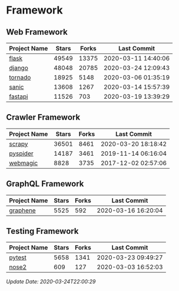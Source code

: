 # Framework

## Web Framework

| Project Name | Stars | Forks | Last Commit |
| ------------ | ----- | ----- | ----------- |
| [flask](https://github.com/pallets/flask) | 49549 | 13375 | 2020-03-11 14:40:06 |
| [django](https://github.com/django/django) | 48048 | 20785 | 2020-03-24 12:09:43 |
| [tornado](https://github.com/tornadoweb/tornado) | 18925 | 5148 | 2020-03-06 01:35:19 |
| [sanic](https://github.com/huge-success/sanic) | 13608 | 1267 | 2020-03-14 15:57:39 |
| [fastapi](https://github.com/tiangolo/fastapi) | 11526 | 703 | 2020-03-19 13:39:29 |

## Crawler Framework

| Project Name | Stars | Forks | Last Commit |
| ------------ | ----- | ----- | ----------- |
| [scrapy](https://github.com/scrapy/scrapy) | 36501 | 8461 | 2020-03-20 18:18:42 |
| [pyspider](https://github.com/binux/pyspider) | 14187 | 3461 | 2019-11-14 06:16:04 |
| [webmagic](https://github.com/code4craft/webmagic) | 8828 | 3735 | 2017-12-02 02:57:06 |

## GraphQL Framework

| Project Name | Stars | Forks | Last Commit |
| ------------ | ----- | ----- | ----------- |
| [graphene](https://github.com/graphql-python/graphene) | 5525 | 592 | 2020-03-16 16:20:04 |

## Testing Framework

| Project Name | Stars | Forks | Last Commit |
| ------------ | ----- | ----- | ----------- |
| [pytest](https://github.com/pytest-dev/pytest) | 5658 | 1341 | 2020-03-23 09:49:27 |
| [nose2](https://github.com/nose-devs/nose2) | 609 | 127 | 2020-03-03 16:52:03 |

*Update Date: 2020-03-24T22:00:29*